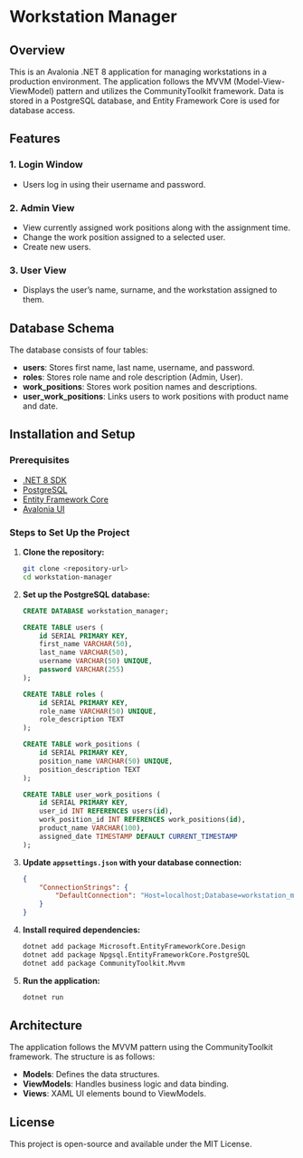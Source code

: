 ﻿# Workstation Manager

## Overview
This is an Avalonia .NET 8 application for managing workstations in a production environment. The application follows the MVVM (Model-View-ViewModel) pattern and utilizes the CommunityToolkit framework. Data is stored in a PostgreSQL database, and Entity Framework Core is used for database access.

## Features
### 1. Login Window
- Users log in using their username and password.

### 2. Admin View
- View currently assigned work positions along with the assignment time.
- Change the work position assigned to a selected user.
- Create new users.

### 3. User View
- Displays the user’s name, surname, and the workstation assigned to them.

## Database Schema
The database consists of four tables:
- **users**: Stores first name, last name, username, and password.
- **roles**: Stores role name and role description (Admin, User).
- **work_positions**: Stores work position names and descriptions.
- **user_work_positions**: Links users to work positions with product name and date.

## Installation and Setup
### Prerequisites
- [.NET 8 SDK](https://dotnet.microsoft.com/en-us/download/dotnet/8.0)
- [PostgreSQL](https://www.postgresql.org/download/)
- [Entity Framework Core](https://docs.microsoft.com/en-us/ef/core/)
- [Avalonia UI](https://avaloniaui.net/)

### Steps to Set Up the Project
1. **Clone the repository:**
   ```sh
   git clone <repository-url>
   cd workstation-manager
   ```
2. **Set up the PostgreSQL database:**
   ```sql
   CREATE DATABASE workstation_manager;
   
   CREATE TABLE users (
       id SERIAL PRIMARY KEY,
       first_name VARCHAR(50),
       last_name VARCHAR(50),
       username VARCHAR(50) UNIQUE,
       password VARCHAR(255)
   );

   CREATE TABLE roles (
       id SERIAL PRIMARY KEY,
       role_name VARCHAR(50) UNIQUE,
       role_description TEXT
   );

   CREATE TABLE work_positions (
       id SERIAL PRIMARY KEY,
       position_name VARCHAR(50) UNIQUE,
       position_description TEXT
   );

   CREATE TABLE user_work_positions (
       id SERIAL PRIMARY KEY,
       user_id INT REFERENCES users(id),
       work_position_id INT REFERENCES work_positions(id),
       product_name VARCHAR(100),
       assigned_date TIMESTAMP DEFAULT CURRENT_TIMESTAMP
   );
   ```
3. **Update `appsettings.json` with your database connection:**
   ```json
   {
       "ConnectionStrings": {
           "DefaultConnection": "Host=localhost;Database=workstation_manager;Username=your_user;Password=your_password"
       }
   }
   ```
4. **Install required dependencies:**
   ```sh
   dotnet add package Microsoft.EntityFrameworkCore.Design
   dotnet add package Npgsql.EntityFrameworkCore.PostgreSQL
   dotnet add package CommunityToolkit.Mvvm
   ```
5. **Run the application:**
   ```sh
   dotnet run
   ```

## Architecture
The application follows the MVVM pattern using the CommunityToolkit framework. The structure is as follows:
- **Models**: Defines the data structures.
- **ViewModels**: Handles business logic and data binding.
- **Views**: XAML UI elements bound to ViewModels.

## License
This project is open-source and available under the MIT License.
